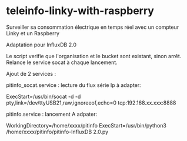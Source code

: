 # teleinfo-linky-with-raspberry
Surveiller sa consommation électrique en temps réel avec un compteur Linky et un Raspberry 

Adaptation pour InfluxDB 2.0

Le script verifie que l'organisation et le bucket sont existant, sinon arrêt.
Relance le service socat à chaque lancement.

Ajout de 2 services :

pitinfo_socat.service : 
lecture du flux série
Ip à adapter:

ExecStart=/usr/bin/socat -d -d pty,link=/dev/ttyUSB21,raw,ignoreeof,echo=0 tcp:192.168.xx.xxx:8888

pitinfo.service : 
lancement
A adpater:

WorkingDirectory=/home/xxxx/pitinfo
ExecStart=/usr/bin/python3 /home/xxxx/pitinfo/pitinfo-InfluxDB 2.0.py


